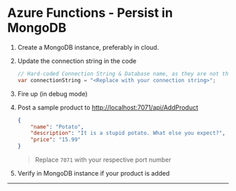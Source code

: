 # Azure Functions - Persist in MongoDB

1. Create a MongoDB instance, preferably in cloud.

2. Update the connection string in the code

    ```csharp
    // Hard-coded Connection String & Database name, as they are not the point of focus for this exercise
    var connectionString = "<Replace with your connection string>";
    ```

3. Fire up (in debug mode)

4. Post a sample product to
    <http://localhost:7071/api/AddProduct>

    ```json
    {
        "name": "Potato",
        "description": "It is a stupid potato. What else you expect?",
        "price": "15.99"
    }
    ```

    > Replace `7071` with your respective port number

5. Verify in MongoDB instance if your product is added

---